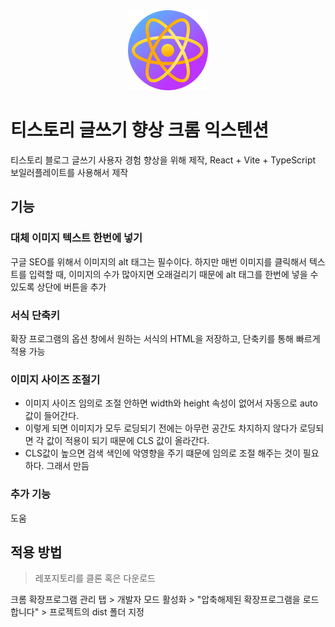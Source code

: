 <div align="center">
<img src="public/icon-128.png" alt="logo"/>

</div>

# 티스토리 글쓰기 향상 크롬 익스텐션
티스토리 블로그 글쓰기 사용자 경험 향상을 위해 제작, React + Vite + TypeScript 보일러플레이트를 사용해서 제작

## 기능

### 대체 이미지 텍스트 한번에 넣기
구글 SEO를 위해서 이미지의 alt 태그는 필수이다. 하지만 매번 이미지를 클릭해서 텍스트를 입력할 때, 이미지의 수가 많아지면 오래걸리기 때문에 alt 태그를 한번에 넣을 수 있도록 상단에 버튼을 추가

### 서식 단축키
확장 프로그램의 옵션 창에서 원하는 서식의 HTML을 저장하고, 단축키를 통해 빠르게 적용 가능

### 이미지 사이즈 조절기
- 이미지 사이즈 임의로 조절 안하면 width와 height 속성이 없어서 자동으로 auto 값이 들어간다.
- 이렇게 되면 이미지가 모두 로딩되기 전에는 아무런 공간도 차지하지 않다가 로딩되면 각 값이 적용이 되기 때문에 CLS 값이 올라간다.
- CLS값이 높으면 검색 색인에 악영향을 주기 떄문에 임의로 조절 해주는 것이 필요하다. 그래서 만듬

### 추가 기능
도움


## 적용 방법
> 레포지토리를 클론 혹은 다운로드

크롬 확장프로그램 관리 탭 > 개발자 모드 활성화 > "압축해제된 확장프로그램을 로드합니다" > 프로젝트의 dist 폴더 지정
